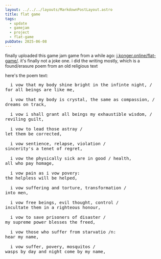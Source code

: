 ```yaml
---
layout: ../../../layouts/MarkdownPostLayout.astro
title: flat game
tags:
  - update
  - gamejam
  - project
  - flat-game
pubDate: 2025-06-08
---
```


finally uploaded this game jam game from a while ago: [j.konger.online/flat-game/](https://j.konger.online/flat-game/).
it's finally not a joke one. i did the writing mostly, which is a found/erasure poem from an old religious text

here's the poem text:
<pre>
  i vow that my body shine bright in the infinte night, /
for all beings are like me,

  i vow that my body is crystal, the same as compassion, /
dreams on track,

  i vow i shall grant all beings my exhaustible wisdom, /
reviling guilt,

  i vow to lead those astray /
let them be corrected,

  i vow sentience, relapse, violation /
sincerity's a tenet of regret,

  i vow the physically sick are in good / health,
all who pay homage,

  i vow pain as i vow povery:
the helpless will be helped,

  i vow suffering and torture, transformation /
into men,

  i vow free beings, evil thought, control /
incultate them in a righteous honour,

  i vow to save prisoners of disaster /
my supreme power blesses the freed,

  i vow those who suffer from starvatio /n:
hear my name,

  i vow suffer, povery, mosquitos /
wasps by day and night come by my name,
</pre>
